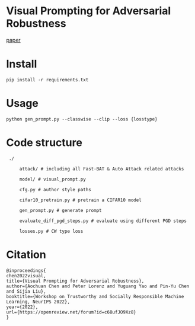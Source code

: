 # Visual Prompting for Adversarial Robustness

[paper](https://arxiv.org/abs/2210.06284)

# Install 

`pip install -r requirements.txt`


# Usage




`python gen_prompt.py --classwise --clip --loss {losstype}`


# Code structure


     ./

         attack/ # including all Fast-BAT & Auto Attack related attacks

         model/ # visual_prompt.py

         cfg.py # author style paths

         cifar10_pretrain.py # pretrain a CIFAR10 model

         gen_prompt.py # generate prompt

         evaluate_diff_pgd_steps.py # evaluate using different PGD steps

         losses.py # CW type loss


# Citation


```
@inproceedings{
chen2022visual,
title={Visual Prompting for Adversarial Robustness},
author={Aochuan Chen and Peter Lorenz and Yuguang Yao and Pin-Yu Chen and Sijia Liu},
booktitle={Workshop on Trustworthy and Socially Responsible Machine Learning, NeurIPS 2022},
year={2022},
url={https://openreview.net/forum?id=c68ufJO9Xz8}
}
```
